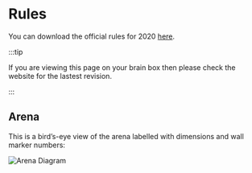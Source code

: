 # Rules

You can download the official rules for 2020 [here](/2019-10-17%20Chicken%20and%20egg%20game%20rules.pdf).

:::tip

If you are viewing this page on your brain box then please check the website for the lastest revision.

:::

## Arena

This is a bird’s-eye view of the arena labelled with dimensions and wall marker numbers:

![Arena Diagram](/images/2020-arena-layout.png)

